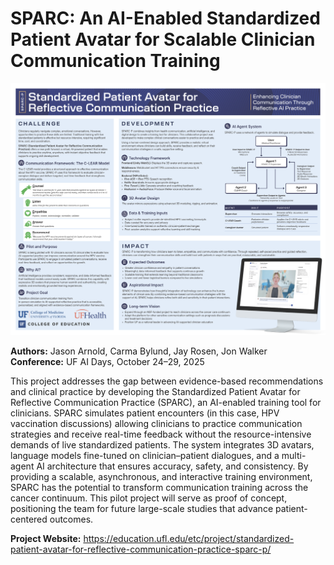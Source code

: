 # SPARC: An AI-Enabled Standardized Patient Avatar for Scalable Clinician Communication Training

![SPARC Poster](https://github.com/UF-College-of-Education/SPARCP-AI-Days-2025-poster/blob/main/25_AI-Days-Poster_SPARC.png)

**Authors:** Jason Arnold, Carma Bylund, Jay Rosen, Jon Walker  
**Conference:** UF AI Days, October 24–29, 2025

This project addresses the gap between evidence-based recommendations and clinical practice by developing the Standardized Patient Avatar for Reflective Communication Practice (SPARC), an AI-enabled training tool for clinicians. SPARC simulates patient encounters (in this case, HPV vaccination discussions) allowing clinicians to practice communication strategies and receive real-time feedback without the resource-intensive demands of live standardized patients. The system integrates 3D avatars, language models fine-tuned on clinician–patient dialogues, and a multi-agent AI architecture that ensures accuracy, safety, and consistency. By providing a scalable, asynchronous, and interactive training environment, SPARC has the potential to transform communication training across the cancer continuum. This pilot project will serve as proof of concept, positioning the team for future large-scale studies that advance patient-centered outcomes.

**Project Website:** https://education.ufl.edu/etc/project/standardized-patient-avatar-for-reflective-communication-practice-sparc-p/  
